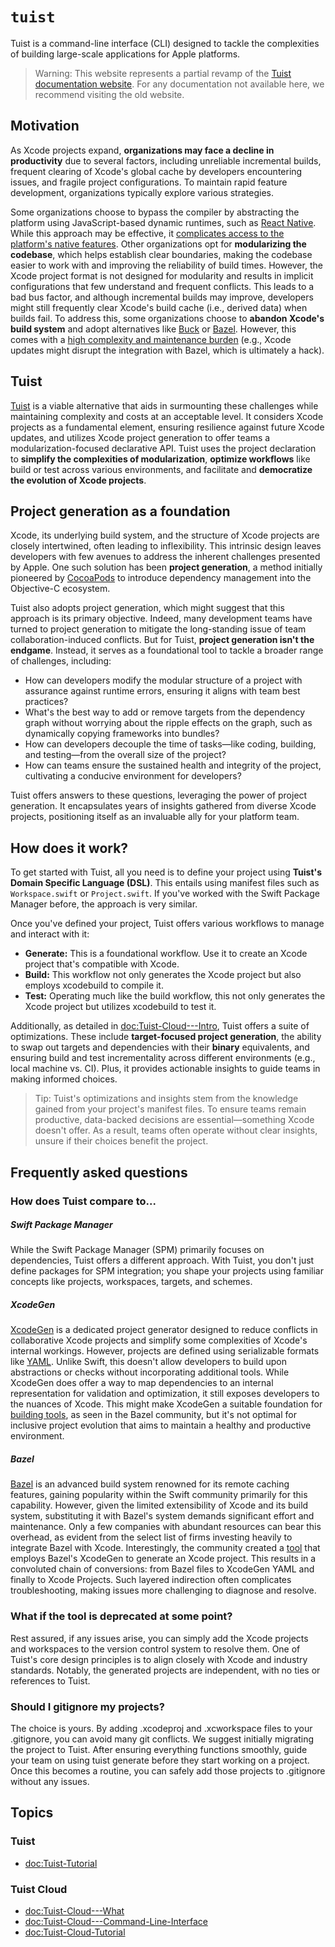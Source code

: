 # ``tuist``

Tuist is a command-line interface (CLI) designed to tackle the complexities of building large-scale applications for Apple platforms.

> Warning: This website represents a partial revamp of the [Tuist documentation website](https://docs.tuist.io). For any documentation not available here, we recommend visiting the old website.
## Motivation

As Xcode projects expand, **organizations may face a decline in productivity** due to several factors, including unreliable incremental builds, frequent clearing of Xcode's global cache by developers encountering issues, and fragile project configurations. To maintain rapid feature development, organizations typically explore various strategies.

Some organizations choose to bypass the compiler by abstracting the platform using JavaScript-based dynamic runtimes, such as [React Native](https://reactnative.dev/). While this approach may be effective, it [complicates access to the platform's native features](https://shopify.engineering/building-app-clip-react-native). Other organizations opt for **modularizing the codebase**, which helps establish clear boundaries, making the codebase easier to work with and improving the reliability of build times. However, the Xcode project format is not designed for modularity and results in implicit configurations that few understand and frequent conflicts. This leads to a bad bus factor, and although incremental builds may improve, developers might still frequently clear Xcode's build cache (i.e., derived data) when builds fail. To address this, some organizations choose to **abandon Xcode's build system** and adopt alternatives like [Buck](https://buck.build/) or [Bazel](https://bazel.build/). However, this comes with a [high complexity and maintenance burden](https://bazel.build/migrate/xcode) (e.g., Xcode updates might disrupt the integration with Bazel, which is ultimately a hack).

## Tuist

[Tuist](https://tuist.io) is a viable alternative that aids in surmounting these challenges while maintaining complexity and costs at an acceptable level. It considers Xcode projects as a fundamental element, ensuring resilience against future Xcode updates, and utilizes Xcode project generation to offer teams a modularization-focused declarative API. Tuist uses the project declaration to **simplify the complexities of modularization**, **optimize workflows** like build or test across various environments, and facilitate and **democratize the evolution of Xcode projects**.

## Project generation as a foundation

Xcode, its underlying build system, and the structure of Xcode projects are closely intertwined, often leading to inflexibility. This intrinsic design leaves developers with few avenues to address the inherent challenges presented by Apple. One such solution has been **project generation**, a method initially pioneered by [CocoaPods](https://cocoapods.org) to introduce dependency management into the Objective-C ecosystem.

Tuist also adopts project generation, which might suggest that this approach is its primary objective. Indeed, many development teams have turned to project generation to mitigate the long-standing issue of team collaboration-induced conflicts. But for Tuist, **project generation isn't the endgame**. Instead, it serves as a foundational tool to tackle a broader range of challenges, including:

- How can developers modify the modular structure of a project with assurance against runtime errors, ensuring it aligns with team best practices?
- What's the best way to add or remove targets from the dependency graph without worrying about the ripple effects on the graph, such as dynamically copying frameworks into bundles?
- How can developers decouple the time of tasks—like coding, building, and testing—from the overall size of the project?
- How can teams ensure the sustained health and integrity of the project, cultivating a conducive environment for developers?

Tuist offers answers to these questions, leveraging the power of project generation. It encapsulates years of insights gathered from diverse Xcode projects, positioning itself as an invaluable ally for your platform team.

## How does it work?

To get started with Tuist, all you need is to define your project using **Tuist's Domain Specific Language (DSL)**. This entails using manifest files such as `Workspace.swift` or `Project.swift`. If you've worked with the Swift Package Manager before, the approach is very similar.

Once you've defined your project, Tuist offers various workflows to manage and interact with it:

- **Generate:** This is a foundational workflow. Use it to create an Xcode project that's compatible with Xcode.
- **Build:** This workflow not only generates the Xcode project but also employs xcodebuild to compile it.
- **Test:** Operating much like the build workflow, this not only generates the Xcode project but utilizes xcodebuild to test it.

Additionally, as detailed in <doc:Tuist-Cloud---Intro>, Tuist offers a suite of optimizations. These include **target-focused project generation**, the ability to swap out targets and dependencies with their **binary** equivalents, and ensuring build and test incrementality across different environments (e.g., local machine vs. CI). Plus, it provides actionable insights to guide teams in making informed choices.

> Tip: Tuist's optimizations and insights stem from the knowledge gained from your project's manifest files. To ensure teams remain productive, data-backed decisions are essential—something Xcode doesn't offer. As a result, teams often operate without clear insights, unsure if their choices benefit the project.

## Frequently asked questions

### How does Tuist compare to...

##### Swift Package Manager

While the Swift Package Manager (SPM) primarily focuses on dependencies, Tuist offers a different approach. With Tuist, you don't just define packages for SPM integration; you shape your projects using familiar concepts like projects, workspaces, targets, and schemes.

##### XcodeGen

[XcodeGen](https://github.com/yonaskolb/XcodeGen) is a dedicated project generator designed to reduce conflicts in collaborative Xcode projects and simplify some complexities of Xcode's internal workings. However, projects are defined using serializable formats like [YAML](https://yaml.org/). Unlike Swift, this doesn't allow developers to build upon abstractions or checks without incorporating additional tools. While XcodeGen does offer a way to map dependencies to an internal representation for validation and optimization, it still exposes developers to the nuances of Xcode. This might make XcodeGen a suitable foundation for [building tools](https://github.com/MobileNativeFoundation/rules_xcodeproj), as seen in the Bazel community, but it's not optimal for inclusive project evolution that aims to maintain a healthy and productive environment.

##### Bazel

[Bazel](https://bazel.build) is an advanced build system renowned for its remote caching features, gaining popularity within the Swift community primarily for this capability. However, given the limited extensibility of Xcode and its build system, substituting it with Bazel's system demands significant effort and maintenance. Only a few companies with abundant resources can bear this overhead, as evident from the select list of firms investing heavily to integrate Bazel with Xcode. Interestingly, the community created a [tool](https://github.com/MobileNativeFoundation/rules_xcodeproj) that employs Bazel's XcodeGen to generate an Xcode project. This results in a convoluted chain of conversions: from Bazel files to XcodeGen YAML and finally to Xcode Projects. Such layered indirection often complicates troubleshooting, making issues more challenging to diagnose and resolve.

### What if the tool is deprecated at some point?

Rest assured, if any issues arise, you can simply add the Xcode projects and workspaces to the version control system to resolve them. One of Tuist's core design principles is to align closely with Xcode and industry standards. Notably, the generated projects are independent, with no ties or references to Tuist.

### Should I gitignore my projects?

The choice is yours. By adding .xcodeproj and .xcworkspace files to your .gitignore, you can avoid many git conflicts. We suggest initially migrating the project to Tuist. After ensuring everything functions smoothly, guide your team on using tuist generate before they start working on a project. Once this becomes a routine, you can safely add those projects to .gitignore without any issues.

## Topics

### Tuist

- <doc:Tuist-Tutorial>

### Tuist Cloud

- <doc:Tuist-Cloud---What>
- <doc:Tuist-Cloud---Command-Line-Interface>
- <doc:Tuist-Cloud-Tutorial>
